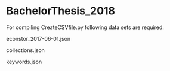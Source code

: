 # BachelorThesis_2018

For compiling CreateCSVfile.py following data sets are required:

econstor_2017-06-01.json

collections.json

keywords.json 